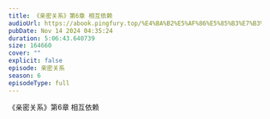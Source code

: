 ```yaml
---
title: 《亲密关系》第6章 相互依赖
audioUrl: https://abook.pingfury.top/%E4%BA%B2%E5%AF%86%E5%85%B3%E7%B3%BB-48-%E7%AC%AC6%E7%AB%A0-%E7%9B%B8%E4%BA%92%E4%BE%9D%E8%B5%96-9h4kiuy_.wav
pubDate: Nov 14 2024 04:35:24
duration: 5:06:43.640739
size: 164660
cover: ""
explicit: false
episode: 亲密关系
season: 6
episodeType: full
---
```

《亲密关系》第6章 相互依赖
